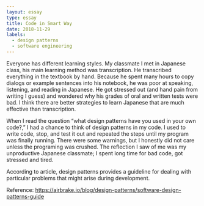 ```yaml
---
layout: essay
type: essay
title: Code in Smart Way
date: 2018-11-29
labels:
  - design patterns
  - software engineering
---
```


<p> Everyone has different learning styles. My classmate I met in Japanese class, his main learning method was transcription. He transcribed everything in the textbook by hand. Because he spent many hours to copy dialogs or example sentences into his notebook, he was poor at speaking, listening, and reading in Japanese. He got stressed out (and hand pain from writing I guess) and wondered why his grades of oral and written tests were bad. I think there are better strategies to learn Japanese that are much effective than transcription. 

<p> When I read the question “what design patterns have you used in your own code?,” I had a chance to think of design patterns in my code. I used to write code, stop, and test it out and repeated the steps until my program was finally running. There were some warnings, but I honestly did not care unless the programing was crushed. The reflection I saw of me was my unproductive Japanese classmate; I spent long time for bad code, got stressed and tired.  

<p> According to article, design patterns provides a guideline for dealing with particular problems that might arise during development. 




Reference: https://airbrake.io/blog/design-patterns/software-design-patterns-guide
